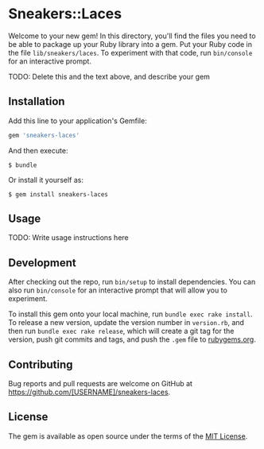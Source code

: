 # Sneakers::Laces

Welcome to your new gem! In this directory, you'll find the files you need to be able to package up your Ruby library into a gem. Put your Ruby code in the file `lib/sneakers/laces`. To experiment with that code, run `bin/console` for an interactive prompt.

TODO: Delete this and the text above, and describe your gem

## Installation

Add this line to your application's Gemfile:

```ruby
gem 'sneakers-laces'
```

And then execute:

    $ bundle

Or install it yourself as:

    $ gem install sneakers-laces

## Usage

TODO: Write usage instructions here

## Development

After checking out the repo, run `bin/setup` to install dependencies. You can also run `bin/console` for an interactive prompt that will allow you to experiment.

To install this gem onto your local machine, run `bundle exec rake install`. To release a new version, update the version number in `version.rb`, and then run `bundle exec rake release`, which will create a git tag for the version, push git commits and tags, and push the `.gem` file to [rubygems.org](https://rubygems.org).

## Contributing

Bug reports and pull requests are welcome on GitHub at https://github.com/[USERNAME]/sneakers-laces.

## License

The gem is available as open source under the terms of the [MIT License](https://opensource.org/licenses/MIT).
